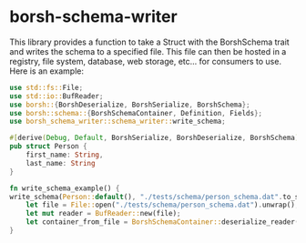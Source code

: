 # borsh-schema-writer

This library provides a function to take a Struct with the BorshSchema trait and writes the schema to a specified file.
This file can then be hosted in a registry, file system, database, web storage, etc... for consumers to use. Here is an
example:

```rust
use std::fs::File;
use std::io::BufReader;
use borsh::{BorshDeserialize, BorshSerialize, BorshSchema};
use borsh::schema::{BorshSchemaContainer, Definition, Fields};
use borsh_schema_writer::schema_writer::write_schema;

#[derive(Debug, Default, BorshSerialize, BorshDeserialize, BorshSchema)]
pub struct Person {
    first_name: String,
    last_name: String
}

fn write_schema_example() {
write_schema(Person::default(), "./tests/schema/person_schema.dat".to_string());
    let file = File::open("./tests/schema/person_schema.dat").unwrap();
    let mut reader = BufReader::new(file);
    let container_from_file = BorshSchemaContainer::deserialize_reader(&mut reader).expect("Deserialization for BorshSchemaContainer failed");
}
```